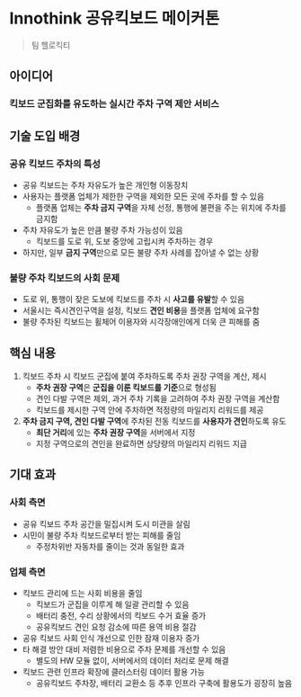 # Innothink 공유킥보드 메이커톤
> 팀 헬로킥티

## **아이디어**

### **킥보드 군집화를 유도하는 실시간 주차 구역 제안 서비스**

## 기술 도입 배경

### 공유 킥보드 주차의 특성

- 공유 킥보드는 주차 자유도가 높은 개인형 이동장치
- 사용자는 플랫폼 업체가 제한한 구역을 제외한 모든 곳에 주차를 할 수 있음
    - 플랫폼 업체는 **주차 금지 구역**을 자체 선정, 통행에 불편을 주는 위치에 주차를 금지함
- 주차 자유도가 높은 만큼 불량 주차 가능성이 있음
    - 킥보드를 도로 위, 도보 중앙에 고립시켜 주차하는 경우
- 하지만, 일부 **금지 구역**만으로 모든 불량 주차 사례를 잡아낼 수 없는 상황

### 불량 주차 킥보드의 사회 문제

- 도로 위, 통행이 잦은 도보에 킥보드를 주차 시 **사고를 유발**할 수 있음
- 서울시는 즉시견인구역을 설정, 킥보드 **견인 비용**을 플랫폼 업체에 요구함
- 불량 주차된 킥보드는 휠체어 이용자와 시각장애인에게 더욱 큰 피해를 줌

## 핵심 내용

1. 킥보드 주차 시 킥보드 군집에 붙여 주차하도록 주차 권장 구역을 계산, 제시
    - **주차 권장 구역**은 **군집을 이룬 킥보드를 기준**으로 형성됨
    - 견인 다발 구역은 제외, 과거 주차 기록을 고려하여 주차 권장 구역을 계산함
    - 킥보드를 제시한 구역 안에 주차하면 적정량의 마일리지 리워드를 제공
2. **주차 금지 구역, 견인 다발 구역**에 주차된 전동 킥보드를 **사용자가 견인**하도록 유도
    - **최단 거리**에 있는 **주차 권장 구역**을 서버에서 지정
    - 지정 구역으로의 견인을 완료하면 상당량의 마일리지 리워드 지급

## 기대 효과

### 사회 측면

- 공유 킥보드 주차 공간을 밀집시켜 도시 미관을 살림
- 시민이 불량 주차 킥보드로부터 받는 피해를 줄임
    - 주정차위반 자동차를 줄이는 것과 동일한 효과

### 업체 측면

- 킥보드 관리에 드는 사회 비용을 줄임
    - 킥보드가 군집을 이루게 해 일괄 관리할 수 있음
    - 배터리 충전, 수리 상황에서의 킥보드 수거 효율 증가
    - 공유킥보드 견인 요청 감소에 따른 용역 비용 절감
- 공유 킥보드 사회 인식 개선으로 인한 잠재 이용자 증가
- 타 해결 방안 대비 저렴한 비용으로 주차 문제를 개선할 수 있음
    - 별도의 HW 모듈 없이, 서버에서의 데이터 처리로 문제 해결
- 킥보드 관련 인프라 확장에 클러스터링 데이터 활용 가능
    - 공유킥보드 주차장, 배터리 교환소 등 추후 인프라 구축에 활용도가 굉장히 높음

